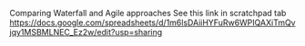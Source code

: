 Comparing Waterfall and Agile approaches
See this link in scratchpad tab 
https://docs.google.com/spreadsheets/d/1m6lsDAiiHYFuRw6WPIQAXiTmQvjqy1MSBMLNEC_Ez2w/edit?usp=sharing